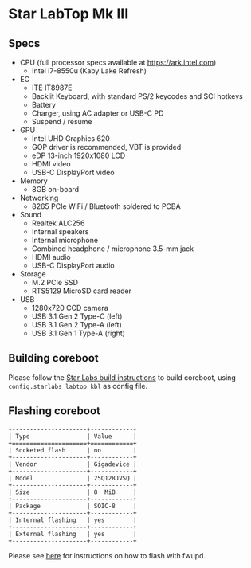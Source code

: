 # Star LabTop Mk III

## Specs

- CPU (full processor specs available at https://ark.intel.com)
    - Intel i7-8550u  (Kaby Lake Refresh)
- EC
    - ITE IT8987E
    - Backlit Keyboard, with standard PS/2 keycodes and SCI hotkeys
    - Battery
    - Charger, using AC adapter or USB-C PD
    - Suspend / resume
- GPU
    - Intel UHD Graphics 620
    - GOP driver is recommended, VBT is provided
    - eDP 13-inch 1920x1080 LCD
    - HDMI video
    - USB-C DisplayPort video
- Memory
    - 8GB on-board
- Networking
    - 8265 PCIe WiFi / Bluetooth soldered to PCBA
- Sound
    - Realtek ALC256
    - Internal speakers
    - Internal microphone
    - Combined headphone / microphone 3.5-mm jack
    - HDMI audio
    - USB-C DisplayPort audio
- Storage
    - M.2 PCIe SSD
    - RTS5129 MicroSD card reader
- USB
    - 1280x720 CCD camera
    - USB 3.1 Gen 2 Type-C (left)
    - USB 3.1 Gen 2 Type-A (left)
    - USB 3.1 Gen 1 Type-A (right)

## Building coreboot

Please follow the [Star Labs build instructions](common/building.md) to build coreboot, using `config.starlabs_labtop_kbl` as config file.

## Flashing coreboot

```eval_rst
+---------------------+------------+
| Type                | Value      |
+=====================+============+
| Socketed flash      | no         |
+---------------------+------------+
| Vendor              | Gigadevice |
+---------------------+------------+
| Model               | 25Q128JVSQ |
+---------------------+------------+
| Size                | 8  MiB     |
+---------------------+------------+
| Package             | SOIC-8     |
+---------------------+------------+
| Internal flashing   | yes        |
+---------------------+------------+
| External flashing   | yes        |
+---------------------+------------+
```

Please see [here](common/flashing.md) for instructions on how to flash with fwupd.
